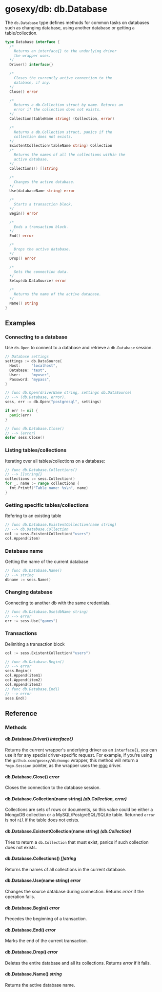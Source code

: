 # gosexy/db: db.Database

The `db.Database` type defines methods for common tasks on databases such as
changing database, using another database or getting a table/collection.

```go
type Database interface {
  /*
    Returns an interface{} to the underlying driver
    the wrapper uses.
  */
  Driver() interface{}

  /*
    Closes the currently active connection to the
    database, if any.
  */
  Close() error

  /*
    Returns a db.Collection struct by name. Returns an
    error if the collection does not exists.
  */
  Collection(tableName string) (Collection, error)

  /*
    Returns a db.Collection struct, panics if the
    collection does not exists.
  */
  ExistentCollection(tableName string) Collection
  /*
    Returns the names of all the collections within the
    active database.
  */
  Collections() []string

  /*
    Changes the active database.
  */
  Use(databaseName string) error

  /*
    Starts a transaction block.
  */
  Begin() error

  /*
    Ends a transaction block.
  */
  End() error

  /*
    Drops the active database.
  */
  Drop() error

  /*
    Sets the connection data.
  */
  Setup(db.DataSource) error

  /*
    Returns the name of the active database.
  */
  Name() string
}
```

## Examples

### Connecting to a database

Use `db.Open` to connect to a database and retrieve a `db.Database` session.

```go
// Database settings
settings := db.DataSource{
  Host:     "localhost",
  Database: "test",
  User:     "myuser",
  Password: "mypass",
}

// func db.Open(driverName string, settings db.DataSource)
// --> (db.Database, error).
sess, err := db.Open("postgresql", settings)

if err != nil {
  panic(err)
}

// func db.Database.Close()
// --> (error)
defer sess.Close()
```

### Listing tables/collections

Iterating over all tables/collections on a database:

```go
// func db.Database.Collections()
// --> []string{}
collections := sess.Collection()
for _, name := range collections {
  fmt.Printf("Table name: %s\n", name)
}
```

### Getting specific tables/collections

Refering to an existing table

```go
// func db.Database.ExistentCollection(name string)
// --> db.Database.Collection
col := sess.ExistentCollection("users")
col.Append(item)
```

### Database name

Getting the name of the current database

```go
// func db.Database.Name()
// --> string
dbname := sess.Name()
```

### Changing database

Connecting to another db with the same credentials.

```go
// func db.Database.Use(dbName string)
// --> error
err := sess.Use("games")
```

### Transactions

Delimiting a transaction block

```go
col := sess.ExistentCollection("users")

// func db.Database.Begin()
// --> error
sess.Begin()
col.Append(item1)
col.Append(item2)
col.Append(item3)
// func db.Database.End()
// --> error
sess.End()
```

## Reference

### Methods

#### db.Database.Driver() *interface{}*

Returns the current wrapper's underlying driver as an `interface{}`, you can
use it for any special driver-specific request. For example, if you're using the
`github.com/gosexy/db/mongo` wrapper, this method will return a
`*mgo.Session` pointer, as the wrapper uses the [mgo](http://labix.org/v2/mgo)
driver.

#### db.Database.Close() *error*

Closes the connection to the database session.

#### db.Database.Collection(name string) *(db.Collection, error)*

Collections are sets of rows or documents, so this value could be either a
MongoDB collection or a MySQL/PostgreSQL/SQLite table. Returned `error` is not
`nil` if the table does not exists.

#### db.Database.ExistentCollection(name string) *(db.Collection)*

Tries to return a `db.Collection` that must exist, panics if such collection
does not exists.

#### db.Database.Collections() *[]string*

Returns the names of all collections in the current database.

#### db.Database.Use(name string) *error*

Changes the source database during connection. Returns *error* if the operation
fails.

#### db.Database.Begin() *error*

Precedes the beginning of a transaction.

#### db.Database.End() *error*

Marks the end of the current transaction.

#### db.Database.Drop() *error*

Deletes the entire database and all its collections. Returns *error* if it
fails.

#### db.Database.Name() *string*

Returns the active database name.
